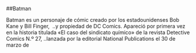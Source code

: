##Batman

Batman es un personaje de cómic creado por los estadounidenses Bob Kane y Bill Finger, ​ 
..y propiedad de DC Comics. Apareció por primera vez en la historia titulada «El caso del sindicato químico» de la revista Detective Comics N.º 27, 
..lanzada por la editorial National Publications el 30 de marzo de
